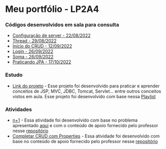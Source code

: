 # Meu portfólio - LP2A4

### Códigos desenvolvidos em sala para consulta
- [Configuração de server - 22/08/2022](https://github.com/Isabella-Lopes-Vilhaba/LP2A4/tree/main/22-08)
- [Thread - 29/08/2022](https://github.com/Isabella-Lopes-Vilhaba/LP2A4/tree/main/29-08)
- [Início do CRUD - 12/09/2022](https://github.com/Isabella-Lopes-Vilhaba/LP2A4/tree/main/12-09)
- [Login - 26/09/2022](https://github.com/Isabella-Lopes-Vilhaba/LP2A4/tree/main/26-09/aula7/src/main/java/login)
- [Soma - 26/09/2022](https://github.com/Isabella-Lopes-Vilhaba/LP2A4/tree/main/26-09/aula7/src/main/java/calculo)
- [Praticando JPA - 17/10/2022](https://github.com/Isabella-Lopes-Vilhaba/LP2A4/tree/main/17-10)

### Estudo
- [Link do projeto](https://github.com/Isabella-Lopes-Vilhaba/LP2A4/tree/main/29-08) - Esse projeto foi desenvolvido para praticar e aprender conceitos de JSP, MVC, JDBC, Tomcat, Servlet... entre outros conceitos vistos em aula.
Esse projeto foi desenvolvido com base nessa [Playlist](https://www.youtube.com/watch?v=1L1jcrbndXw&list=PLdvD02W3316Ix5xrHWVNyhjchB8YE_hk4&index=1)

### Atividades
- [n+1](https://github.com/Isabella-Lopes-Vilhaba/LP2A4/tree/main/Projeto_n_mais_um) - Essa atividade foi desenvolvido com base no problema apresentado [aqui](https://blog.algaworks.com/o-problema-do-n-mais-um/) e com o conteúdo de apoio fornecido pelo professor nesse [repositório](https://github.com/diegocaldas/lp2a4_crud_properties)
- [Completar CRUD com Properties](https://github.com/Isabella-Lopes-Vilhaba/LP2A4/tree/main/lp2a4_crud_properties/lp2a4_crud_properties-main) - Essa atividade foi desenvolvido com base no conteúdo de apoio fornecido pelo professor nesse [repositório](https://github.com/diegocaldas/lp2a4_crud_properties)
